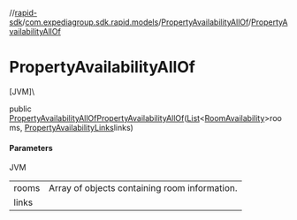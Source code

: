 //[rapid-sdk](../../../index.md)/[com.expediagroup.sdk.rapid.models](../index.md)/[PropertyAvailabilityAllOf](index.md)/[PropertyAvailabilityAllOf](-property-availability-all-of.md)

# PropertyAvailabilityAllOf

[JVM]\

public [PropertyAvailabilityAllOf](index.md)[PropertyAvailabilityAllOf](-property-availability-all-of.md)([List](https://docs.oracle.com/javase/8/docs/api/java/util/List.html)&lt;[RoomAvailability](../-room-availability/index.md)&gt;rooms, [PropertyAvailabilityLinks](../-property-availability-links/index.md)links)

#### Parameters

JVM

| | |
|---|---|
| rooms | Array of objects containing room information. |
| links |
